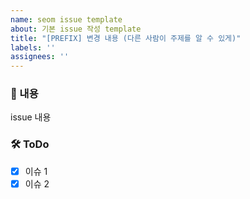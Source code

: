 ```yaml
---
name: seom issue template
about: 기본 issue 작성 template
title: "[PREFIX] 변경 내용 (다른 사람이 주제를 알 수 있게)"
labels: ''
assignees: ''
---
```


### 📌 내용
issue 내용

### 🛠 ToDo
- [x] 이슈 1
- [x] 이슈 2
